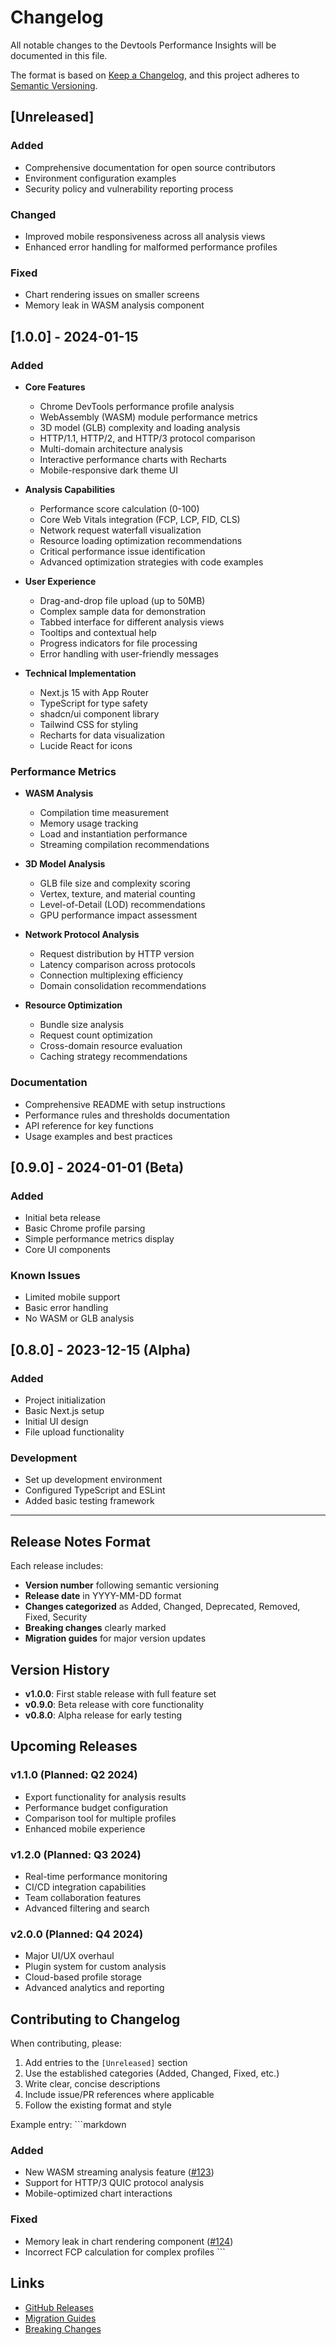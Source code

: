 # Changelog

All notable changes to the Devtools Performance Insights will be documented in this file.

The format is based on [Keep a Changelog](https://keepachangelog.com/en/1.0.0/),
and this project adheres to [Semantic Versioning](https://semver.org/spec/v2.0.0.html).

## [Unreleased]

### Added
- Comprehensive documentation for open source contributors
- Environment configuration examples
- Security policy and vulnerability reporting process

### Changed
- Improved mobile responsiveness across all analysis views
- Enhanced error handling for malformed performance profiles

### Fixed
- Chart rendering issues on smaller screens
- Memory leak in WASM analysis component

## [1.0.0] - 2024-01-15

### Added
- **Core Features**
  - Chrome DevTools performance profile analysis
  - WebAssembly (WASM) module performance metrics
  - 3D model (GLB) complexity and loading analysis
  - HTTP/1.1, HTTP/2, and HTTP/3 protocol comparison
  - Multi-domain architecture analysis
  - Interactive performance charts with Recharts
  - Mobile-responsive dark theme UI

- **Analysis Capabilities**
  - Performance score calculation (0-100)
  - Core Web Vitals integration (FCP, LCP, FID, CLS)
  - Network request waterfall visualization
  - Resource loading optimization recommendations
  - Critical performance issue identification
  - Advanced optimization strategies with code examples

- **User Experience**
  - Drag-and-drop file upload (up to 50MB)
  - Complex sample data for demonstration
  - Tabbed interface for different analysis views
  - Tooltips and contextual help
  - Progress indicators for file processing
  - Error handling with user-friendly messages

- **Technical Implementation**
  - Next.js 15 with App Router
  - TypeScript for type safety
  - shadcn/ui component library
  - Tailwind CSS for styling
  - Recharts for data visualization
  - Lucide React for icons

### Performance Metrics
- **WASM Analysis**
  - Compilation time measurement
  - Memory usage tracking
  - Load and instantiation performance
  - Streaming compilation recommendations

- **3D Model Analysis**
  - GLB file size and complexity scoring
  - Vertex, texture, and material counting
  - Level-of-Detail (LOD) recommendations
  - GPU performance impact assessment

- **Network Protocol Analysis**
  - Request distribution by HTTP version
  - Latency comparison across protocols
  - Connection multiplexing efficiency
  - Domain consolidation recommendations

- **Resource Optimization**
  - Bundle size analysis
  - Request count optimization
  - Cross-domain resource evaluation
  - Caching strategy recommendations

### Documentation
- Comprehensive README with setup instructions
- Performance rules and thresholds documentation
- API reference for key functions
- Usage examples and best practices

## [0.9.0] - 2024-01-01 (Beta)

### Added
- Initial beta release
- Basic Chrome profile parsing
- Simple performance metrics display
- Core UI components

### Known Issues
- Limited mobile support
- Basic error handling
- No WASM or GLB analysis

## [0.8.0] - 2023-12-15 (Alpha)

### Added
- Project initialization
- Basic Next.js setup
- Initial UI design
- File upload functionality

### Development
- Set up development environment
- Configured TypeScript and ESLint
- Added basic testing framework

---

## Release Notes Format

Each release includes:
- **Version number** following semantic versioning
- **Release date** in YYYY-MM-DD format
- **Changes categorized** as Added, Changed, Deprecated, Removed, Fixed, Security
- **Breaking changes** clearly marked
- **Migration guides** for major version updates

## Version History

- **v1.0.0**: First stable release with full feature set
- **v0.9.0**: Beta release with core functionality
- **v0.8.0**: Alpha release for early testing

## Upcoming Releases

### v1.1.0 (Planned: Q2 2024)
- Export functionality for analysis results
- Performance budget configuration
- Comparison tool for multiple profiles
- Enhanced mobile experience

### v1.2.0 (Planned: Q3 2024)
- Real-time performance monitoring
- CI/CD integration capabilities
- Team collaboration features
- Advanced filtering and search

### v2.0.0 (Planned: Q4 2024)
- Major UI/UX overhaul
- Plugin system for custom analysis
- Cloud-based profile storage
- Advanced analytics and reporting

## Contributing to Changelog

When contributing, please:
1. Add entries to the `[Unreleased]` section
2. Use the established categories (Added, Changed, Fixed, etc.)
3. Write clear, concise descriptions
4. Include issue/PR references where applicable
5. Follow the existing format and style

Example entry:
\`\`\`markdown
### Added
- New WASM streaming analysis feature ([#123](https://github.com/project/repo/pull/123))
- Support for HTTP/3 QUIC protocol analysis
- Mobile-optimized chart interactions

### Fixed
- Memory leak in chart rendering component ([#124](https://github.com/project/repo/issues/124))
- Incorrect FCP calculation for complex profiles
\`\`\`

## Links

- [GitHub Releases](https://github.com/project/repo/releases)
- [Migration Guides](https://github.com/project/repo/wiki/Migration-Guides)
- [Breaking Changes](https://github.com/project/repo/wiki/Breaking-Changes)
